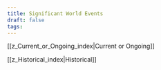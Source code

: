 ```yaml
---
title: Significant World Events
draft: false
tags:
---
```


[[z_Current_or_Ongoing_index|Current or Ongoing]]

[[z_Historical_index|Historical]]